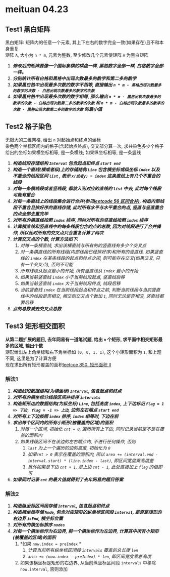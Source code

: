 # meituan 04.23

## Test1 黑白矩阵

黑白矩阵: 矩阵内的任意一个元素, 其上下左右的数字完全一致(如果存在)且不和本身重复   
矩阵 `A`, 大小为 `n * m`, 元素为整数, 至少修改几个元素使矩阵 `A` 为黑白矩阵

1. ***修改后的矩阵要像一个国际象棋的棋盘一样, 黑格数字全部一样, 白格数字全部一样。***
2. ***分别统计所有白格和黑格中出现次数最多的数字和第二多的数字***
3. ***如果黑白格中出现最多次数的数字不相等, 直接输出 `n * m - 黑格出现次数最多的数字的次数 - 白格出现次数最多的数字的次数`***
4. ***如果黑白格中出现最多次数的数字相等, 那么输出 `n * m - 黑格出现次数最多的数字的次数 - 白格出现次数第二多的数字的次数` 和 `n * m - 白格出现次数最多的数字的次数 - 黑格出现次数第二多的数字的次数` 的最小值***

## Test2 格子染色

无限大的二维网格, 给出 `n` 对起始点和终点的坐标   
染色两个坐标区间内的格子(含起始点终点), 交叉部分算一次, 求共染色多少个格子   
给出的坐标如果横坐标相等, 是一条横线; 如果纵坐标相等, 是一条竖线   

1. ***构造线段存储结构 `Interval` 包含起点和终点 `start end`***
2. ***构造一个直线(横或者纵)上的存储结构 `Line` 包含横坐标或纵坐标 `index` 以及 不重合的线段区间 `list` , 表示 `x(或者y) = index` 这条直线上有几个不重合的线段***
3. ***对每一条横线段或者竖线段, 都放入到对应的直线的 `list` 中去, 此时每个线段可能有重合***
4. ***对每一条直线上的线段集合进行合并(参见[leetcode 56 区间合并](https://leetcode-cn.com/problems/merge-intervals/)), 构造内部线段不重合且排好序的直线存储, 此时所有水平与水平重合的点, 竖直与竖直重合的点全部去重完毕***
5. ***对所有的横直线按照 `index` 排序, 同时对所有的竖直线按照 `index` 排序***
6. ***计算横直线和竖直线中的每条线段包含的点的总数, 因为对线段进行了合并操作, 所以此时所有的交叉点只会重复计算了两次***
7. ***计算交叉点的个数, 计算方法如下:***   
   1. *对每一条横直线, 求出该横直线与所有的的竖直线有多少个交叉点*   
   2. *对一条横直线的所有线段(内部线段已经排好序)和所有的竖直线, 如果竖直线的 `index` 在某条线段的起点和终点之间, 则可能存在交叉(如果交叉, 只有一个交叉点), 否则不可能*   
   3. *所有线段从起点最小的开始, 所有竖直线从 `index` 最小的开始*
   4. *如果当前竖直线 `index` 小于当前线段起点, 竖直线后移*   
   5. *如果当前竖直线 `index` 大于当前线段终点, 线段后移*   
   6. *当前竖直线 `index` 在当前线段起点和终点之前, 判断当前线段与当前竖直线中的线段是否相交, 相交则交叉点个数加 `1`, 同时无论是否相交, 竖直线都要后移*   
8. ***点的总数减去交叉点总数***

## Test3 矩形相交面积

**从第二题扩展的题目, 去年网易有一道笔试题, 给出 `n` 个矩形, 求平面中相交矩形最多的区域, 输出个数**   
矩形给出左上角坐标和右下角坐标如 `(0, 0, 1, 1)`, 这个小矩形面积为 `1`, 和上题不同, 这里是为了计算方便   
现在求出所有矩形覆盖的面积[leetcoe 850. 矩形面积 II](https://leetcode-cn.com/problems/rectangle-area-ii/)   

### 解法1

1. ***构造线段数据结构(为横坐标) `Interval`, 包含起点和终点***
2. ***对所有的横坐标分线段区间并排序 `intervals`***
3. ***构造矩形边的数据结构(为纵坐标) `Line`, 包括高度 `index`, 上下边标记  `flag = 1 => 下边, flag = -1 => 上边`, 边的左右端点 `start end`***   
4. ***对所有上下边按照 `index` 排序, `index` 相等时, 下边在前***
5. ***求出每个区间内的所有小矩形(被覆盖的区域)的面积***   
   1. *对每一个区间, 初始化 `cnt = 0`, 遍历所有上下边, 同时记录当前是不是在覆盖的面积内*
   2. *如果线段区间不在该边的左右端点内, 不进行任何操作, 否则*
      1. *`last` 为上一个遍历的边的高度, 初始化为 `0`*
      2. *如果`cnt > 0` 表示在覆盖的面积内, 所以 `area += (interval.end - interval.start) * (line.index - last)`, 即区间宽度乘高度差*
      3. *另外如果是下边 `cnt + 1`, 是上边 `cnt - 1`, 此处直接加上 `flag` 的值即可*
6. ***如果同时记录 `cnt` 的最大值就得到了去年网易的题目答案***


### 解法2

1. ***构造纵坐标区间段存储 `Interval`, 包含起点和终点***
2. ***构造横坐标存储 `Node`, 包含对应矩形的纵坐标区间段 `interval`, 是否是矩形的右边界 `isEnd`, 横坐标位置***
3. ***对所有的横坐标排序 `nodes`***
4. ***对每一个横坐标作为右边界, 前一个横坐标作为左边界, 计算其中所有小矩形(被覆盖的区域)的面积***   
   1. *如果 `now.index = preIndex` *
      1. *计算当前所有纵坐标区间段 `intervals` 覆盖的总长度 `len`*
      2. *`area += (now.index - preIndex) * len`, 即区间宽度乘总高度*
   2. 如果该横坐标是矩形的右边界, 从当前纵坐标区间段 `intervals` 中移除 `now.interval`, 否则添加
